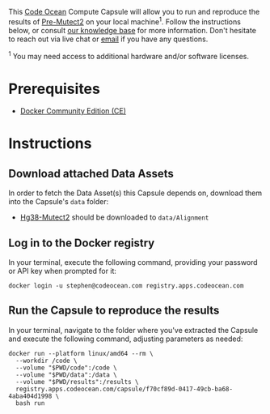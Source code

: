 This [Code Ocean](https://codeocean.com) Compute Capsule will allow you to run and reproduce the results of [Pre-Mutect2](https://apps.codeocean.com/capsule/3226774/tree) on your local machine<sup>1</sup>. Follow the instructions below, or consult [our knowledge base](https://help.codeocean.com/user-manual/sharing-and-finding-published-capsules/exporting-capsules-and-reproducing-results-on-your-local-machine) for more information. Don't hesitate to reach out via live chat or [email](mailto:support@codeocean.com) if you have any questions.

<sup>1</sup> You may need access to additional hardware and/or software licenses.

# Prerequisites

- [Docker Community Edition (CE)](https://www.docker.com/community-edition)

# Instructions

## Download attached Data Assets

In order to fetch the Data Asset(s) this Capsule depends on, download them into the Capsule's `data` folder:
* [Hg38-Mutect2](https://apps.codeocean.com/data-assets/e63baad5-aeeb-4a57-b98a-5f8c0c125dfe) should be downloaded to `data/Alignment`

## Log in to the Docker registry

In your terminal, execute the following command, providing your password or API key when prompted for it:
```shell
docker login -u stephen@codeocean.com registry.apps.codeocean.com
```

## Run the Capsule to reproduce the results

In your terminal, navigate to the folder where you've extracted the Capsule and execute the following command, adjusting parameters as needed:
```shell
docker run --platform linux/amd64 --rm \
  --workdir /code \
  --volume "$PWD/code":/code \
  --volume "$PWD/data":/data \
  --volume "$PWD/results":/results \
  registry.apps.codeocean.com/capsule/f70cf89d-0417-49cb-ba68-4aba404d1998 \
  bash run
```
